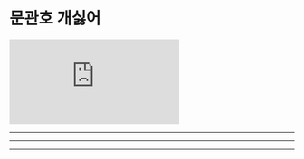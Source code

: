 # 문관호 개싫어
![](http://www.garina.net/wp-content/themes/dt-chocolate/thumb.php?src=/wp-content/uploads/2013/07/DOG_ALBUM-1024x1024.jpg&w=350&h=350&zc=1)
***
---
---
